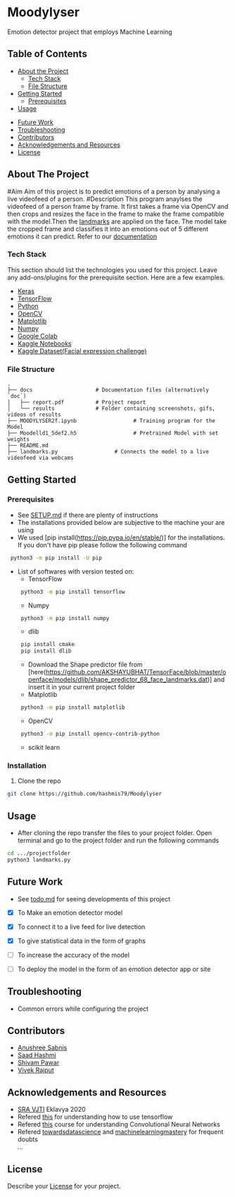 # Moodylyser
 Emotion detector project that employs Machine Learning


<!-- TABLE OF CONTENTS -->
## Table of Contents

* [About the Project](#about-the-project)
  * [Tech Stack](#tech-stack)
  * [File Structure](#file-structure)
* [Getting Started](#getting-started)
  * [Prerequisites](#prerequisites)
* [Usage](#usage)
<!-- * [Results and Demo](#results-and-demo) -->
* [Future Work](#future-work)
* [Troubleshooting](#troubleshooting)
* [Contributors](#contributors)
* [Acknowledgements and Resources](#acknowledgements-and-resources)
* [License](#license)


<!-- ABOUT THE PROJECT -->
## About The Project
<!-- [![Product Name Screen Shot][product-screenshot]](https://example.com)   -->
#Aim
Aim of this project is to predict emotions of a person by analysing a live videofeed of a person.
#Description
This program anaylses the videofeed of a person frame by frame. It first takes a frame via OpenCV and then crops and resizes the face in the frame to make the frame compatible with the model.Then the [landmarks](https://www.pyimagesearch.com/2017/04/03/facial-landmarks-dlib-opencv-python/) are applied on the face. The model take the cropped frame and classifies it into an emotions out of 5 different emotions it can predict. Refer to our [documentation](https://github.com/hashmis79/Moodylyser/blob/master/docs/_Eklavya%20Report-Moodylyser.pdf)
<!-- Refer this [documentation](https://link/to/report/) -->

### Tech Stack
This section should list the technologies you used for this project. Leave any add-ons/plugins for the prerequisite section. Here are a few examples.
* [Keras](https://keras.io/)
* [TensorFlow](https://www.tensorflow.org/)
* [Python](https://www.python.org/)
* [OpenCV](https://opencv.org/)
* [Matplotlib](https://matplotlib.org/)
* [Numpy](https://numpy.org/doc/#)  
* [Google Colab](https://colab.research.google.com/)
* [Kaggle Notebooks](https://www.kaggle.com/notebooks)
* [Kaggle Dataset(Facial expression challenge)](https://www.kaggle.com/c/challenges-in-representation-learning-facial-expression-recognition-challenge/data)


### File Structure
    .
    ├── docs                    # Documentation files (alternatively `doc`)
    │   ├── report.pdf          # Project report
    │   └── results             # Folder containing screenshots, gifs, videos of results
    ├── MOODYLYSER2f.ipynb                  # Training program for the Model
    ├── Moodelld1_5def2.h5                  # Pretrained Model with set weights
    ├── README.md
    ├── landmarks.py                  # Connects the model to a live videofeed via webcams


<!-- GETTING STARTED -->
## Getting Started

### Prerequisites

* See [SETUP.md](https://link/to/setup.md) if there are plenty of instructions
* The installations provided below are subjective to the machine your are using
* We used [pip install(https://pip.pypa.io/en/stable/)] for the installations. If you don't have pip please follow the following command
```sh
 python3 -m pip install -U pip
```
* List of softwares with version tested on:
  * TensorFlow
  ```sh
   python3 -m pip install tensorflow
  ```
  * Numpy
  ```sh
   python3 -m pip install numpy
  ```
  * dlib
  ```sh
   pip install cmake
   pip install dlib
  ```
  * Download the Shape predictor file from [here(https://github.com/AKSHAYUBHAT/TensorFace/blob/master/openface/models/dlib/shape_predictor_68_face_landmarks.dat)] and insert it in your current project folder
  * Matplotlib
  ```sh
   python3 -m pip install matplotlib
  ```
  * OpenCV
  ```sh
   python3 -m pip install opencv-contrib-python
  ```
  * scikit learn



### Installation
1. Clone the repo
```sh
git clone https://github.com/hashmis79/Moodylyser
```


<!-- USAGE EXAMPLES -->
## Usage
* After cloning the repo transfer the files to your project folder. Open terminal and go to the project folder and run the following commands
```sh
cd .../projectfolder
python3 landmarks.py
```


<!-- RESULTS AND DEMO -->
<!-- ## Results and Demo -->
<!-- Use this space to show useful examples of how a project can be used. Additional screenshots, code examples and demos work well in this space.   -->
<!-- [**result screenshots**](https://result.png)   -->
<!-- ![**result gif or video**](https://result.gif)   -->

<!-- | Use  |  Table  | -->
<!-- |:----:|:-------:| -->
<!-- | For  | Comparison| -->


<!-- FUTURE WORK -->
## Future Work
* See [todo.md](https://todo.md) for seeing developments of this project
- [x] To Make an emotion detector model
- [x] To connect it to a live feed for live detection
- [x] To give statistical data in the form of graphs
- [ ] To increase the accuracy of the model
- [ ] To deploy the model in the form of an emotion detector app or site


<!-- TROUBLESHOOTING -->
## Troubleshooting
* Common errors while configuring the project


<!-- CONTRIBUTORS -->
## Contributors
* [Anushree Sabnis](https://github.com/hashmis79)
* [Saad Hashmi](https://github.com/id)
* [Shivam Pawar](https://github.com/theshivv)
* [Vivek Rajput](https://github.com/Vivek-RRajput)


<!-- ACKNOWLEDGEMENTS AND REFERENCES -->
## Acknowledgements and Resources
* [SRA VJTI](http://sra.vjti.info/) Eklavya 2020  
* Refered [this](https://www.coursera.org/learn/introduction-tensorflow) for understanding how to use tensorflow
* Refered [this](https://www.coursera.org/learn/convolutional-neural-networks) course for understanding Convolutional Neural Networks
* Refered [towardsdatascience](https://towardsdatascience.com/) and [machinelearningmastery](https://machinelearningmastery.com/) for frequent doubts  
...


<!-- LICENSE -->
## License
Describe your [License](LICENSE) for your project.
